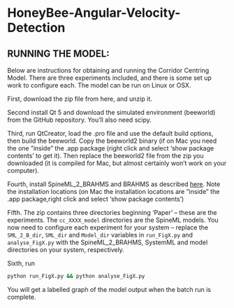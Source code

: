 # HoneyBee-Angular-Velocity-Detection

## RUNNING THE MODEL:

Below are instructions for obtaining and running the Corridor Centring Model. There are three experiments included, and there is some set up work to configure each. The model can be run on Linux or OSX.

First, download the zip file from here, and unzip it.

Second install Qt 5 and download the simulated environment (beeworld) from the GitHub repository. You’ll also need scipy.

Third, run QtCreator, load the .pro file and use the default build options, then build the beeworld. Copy the beeworld2 binary (if on Mac you need the one ”inside” the .app package (right click and select ‘show package contents’ to get it). Then replace the beeworld2 file from the zip you downloaded (it is compiled for Mac, but almost certainly won’t work on your computer).

Fourth, install SpineML_2_BRAHMS and BRAHMS as described [here](http://spineml.github.io/). Note the installation locations (on Mac the installation locations are ”inside” the .app package,right click and select ‘show package contents’)

Fifth. The zip contains three directories beginning ‘Paper’ – these are the experiments. The `cc_XXXX_model` directories are the SpineML models. You now need to configure each experiment for your system – replace the `SML_2_B_dir`, `SML_dir` and `Model_dir` variables in `run_FigX.py` and `analyse_FigX.py` with the SpineML_2_BRAHMS, SystemML and model directories on your system, respectively.

Sixth, run

```bash
python run_FigX.py && python analyse_FigX.py
```

You will get a labelled graph of the model output when the batch run is complete.
